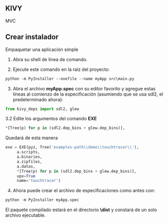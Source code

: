 ## KIVY

MVC 

## Crear instalador

Empaquetar una aplicación simple 

1. Abra su shell de línea de comando.
   
2. Ejecute este comando en la raíz del proyecto:
```markdown
python -m PyInstaller --onefile --name myApp src\main.py
```

3. Abra el archivo **myApp.spec** con su editor favorito y agregue estas líneas al comienzo de la especificación (asumiendo que se usa sdl2, el predeterminado ahora):
```python
from kivy_deps import sdl2, glew
```

3.2 Edite los argumentos del comando **EXE**
```python
*[Tree(p) for p in (sdl2.dep_bins + glew.dep_bins)],
```
Quedará de esta manera
```python
exe = EXE(pyz, Tree('examples-path\\demo\\touchtracer\\'),
     a.scripts,
     a.binaries,
     a.zipfiles,
     a.datas,
     *[Tree(p) for p in (sdl2.dep_bins + glew.dep_bins)],
     upx=True
     name='touchtracer')
```

4. Ahora puede crear el archivo de especificaciones como antes con:
```python
python -m PyInstaller myApp.spec
```

El paquete compilado estará en el directorio **\dist** y constará de un solo archivo ejecutable.